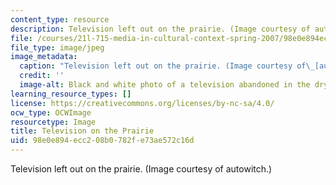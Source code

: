 ```yaml
---
content_type: resource
description: Television left out on the prairie. (Image courtesy of autowitch.)
file: /courses/21l-715-media-in-cultural-context-spring-2007/98e0e894ecc208b0782fe73ae572c16d_21l-715s07.jpg
file_type: image/jpeg
image_metadata:
  caption: "Television left out on the prairie. (Image courtesy of\_[autowitch](http://flickr.com/photos/autowitch/).)"
  credit: ''
  image-alt: Black and white photo of a television abandoned in the dry prairie grass.
learning_resource_types: []
license: https://creativecommons.org/licenses/by-nc-sa/4.0/
ocw_type: OCWImage
resourcetype: Image
title: Television on the Prairie
uid: 98e0e894-ecc2-08b0-782f-e73ae572c16d
---
```

Television left out on the prairie. (Image courtesy of autowitch.)